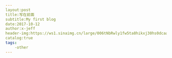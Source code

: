 ```yaml
---
layout:post
title:写在前面
subtitle:My first blog
date:2017-10-12
author:x-jeff
header-img:https://ws1.sinaimg.cn/large/006tNbRwly1fw5ta8hikxj30hs0dcaap.jpg
catalog:true
tags:
	-other
---
```


